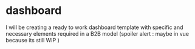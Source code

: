 # dashboard
I will be creating a ready to work dashboard template with specific and necessary elements required in a B2B model (spoiler alert : maybe in vue because its still WIP )
